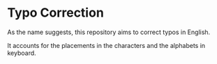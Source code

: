 # Typo Correction

As the name suggests, this repository aims to correct typos in English.

It accounts for the placements in the characters and the alphabets in keyboard.

